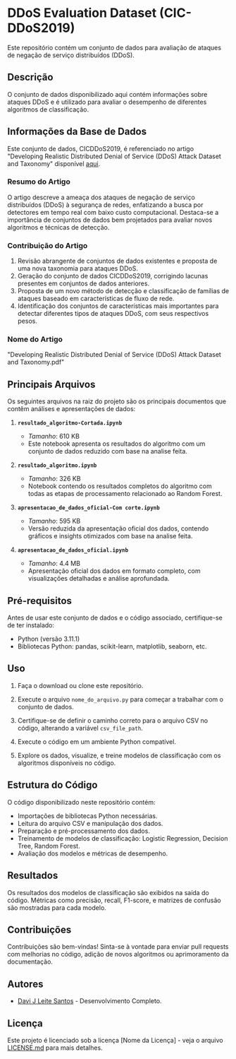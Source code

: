 # DDoS Evaluation Dataset (CIC-DDoS2019)

Este repositório contém um conjunto de dados para avaliação de ataques de negação de serviço distribuídos (DDoS).

## Descrição

O conjunto de dados disponibilizado aqui contém informações sobre ataques DDoS e é utilizado para avaliar o desempenho de diferentes algoritmos de classificação.

## Informações da Base de Dados

Este conjunto de dados, CICDDoS2019, é referenciado no artigo "Developing Realistic Distributed Denial of Service (DDoS) Attack Dataset and Taxonomy" disponível [aqui](https://www.unb.ca/cic/datasets/ddos-2019.html).

### Resumo do Artigo

O artigo descreve a ameaça dos ataques de negação de serviço distribuídos (DDoS) à segurança de redes, enfatizando a busca por detectores em tempo real com baixo custo computacional. Destaca-se a importância de conjuntos de dados bem projetados para avaliar novos algoritmos e técnicas de detecção.


### Contribuição do Artigo

1. Revisão abrangente de conjuntos de dados existentes e proposta de uma nova taxonomia para ataques DDoS.
2. Geração do conjunto de dados CICDDoS2019, corrigindo lacunas presentes em conjuntos de dados anteriores.
3. Proposta de um novo método de detecção e classificação de famílias de ataques baseado em características de fluxo de rede.
4. Identificação dos conjuntos de características mais importantes para detectar diferentes tipos de ataques DDoS, com seus respectivos pesos.

### Nome do Artigo

"Developing Realistic Distributed Denial of Service (DDoS) Attack Dataset and Taxonomy.pdf"

## Principais Arquivos

Os seguintes arquivos na raiz do projeto são os principais documentos que contêm análises e apresentações de dados:

1. **`resultado_algoritmo-Cortada.ipynb`**  
   - *Tamanho*: 610 KB  
   - Este notebook apresenta os resultados do algoritmo com um conjunto de dados reduzido com base na analise feita.

2. **`resultado_algoritmo.ipynb`**  
   - *Tamanho*: 326 KB  
   - Notebook contendo os resultados completos do algoritmo com todas as etapas de processamento relacionado ao Random Forest.

3. **`apresentacao_de_dados_oficial-Com corte.ipynb`**  
   - *Tamanho*: 595 KB  
   - Versão reduzida da apresentação oficial dos dados, contendo gráficos e insights otimizados com base na analise feita.

4. **`apresentacao_de_dados_oficial.ipynb`**  
   - *Tamanho*: 4.4 MB  
   - Apresentação oficial dos dados em formato completo, com visualizações detalhadas e análise aprofundada.


## Pré-requisitos

Antes de usar este conjunto de dados e o código associado, certifique-se de ter instalado:

- Python (versão 3.11.1)
- Bibliotecas Python: pandas, scikit-learn, matplotlib, seaborn, etc.

## Uso

1. Faça o download ou clone este repositório.

2. Execute o arquivo `nome_do_arquivo.py` para começar a trabalhar com o conjunto de dados.

3. Certifique-se de definir o caminho correto para o arquivo CSV no código, alterando a variável `csv_file_path`.

4. Execute o código em um ambiente Python compatível.

5. Explore os dados, visualize, e treine modelos de classificação com os algoritmos disponíveis no código.

## Estrutura do Código

O código disponibilizado neste repositório contém:

- Importações de bibliotecas Python necessárias.
- Leitura do arquivo CSV e manipulação dos dados.
- Preparação e pré-processamento dos dados.
- Treinamento de modelos de classificação: Logistic Regression, Decision Tree, Random Forest.
- Avaliação dos modelos e métricas de desempenho.

## Resultados

Os resultados dos modelos de classificação são exibidos na saída do código. Métricas como precisão, recall, F1-score, e matrizes de confusão são mostradas para cada modelo.

## Contribuições

Contribuições são bem-vindas! Sinta-se à vontade para enviar pull requests com melhorias no código, adição de novos algoritmos ou aprimoramento da documentação.

## Autores

- [Davi J Leite Santos](https://github.com/davijls9) - Desenvolvimento Completo.

## Licença

Este projeto é licenciado sob a licença [Nome da Licença] - veja o arquivo [LICENSE.md](LICENSE.md) para mais detalhes.
